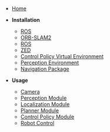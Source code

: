 * [Home](/)


- **Installation**

    - [ROS](Installation/ROS.md)
    - [ORB-SLAM2](Installation/ORB-SLAM2.md)
    - [ROS](Installation/ROS.md)
    - [ZED](Installation/ZED.md)
    - [Control Policy Virtual Environment](Installation/RL.md)
    - [Perception Environment](Installation/Seg.md)
    - [Navigation Package](Installation/Nav.md)

- **Usage**

    - [Camera](Usage/Camera.md)
    - [Perception Module](Usage/Seg.md)
    - [Localization Module](Usage/SLAM.md)
    - [Planner Module](Usage/Nav.md)
    - [Control Policy Module](Usage/RL.md)
    - [Robot Control](Usage/Robot.md)
